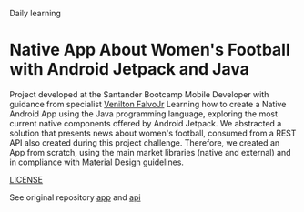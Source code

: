 Daily learning

# Native App About Women's Football with Android Jetpack and Java

Project developed at the Santander Bootcamp Mobile Developer with guidance from specialist [Venilton FalvoJr](https://github.com/falvojr "Venilton FalvoJr")
Learning how to create a Native Android App using the Java programming language, exploring the most current native components offered by Android Jetpack. We abstracted a solution that presents news about women's football, consumed from a REST API also created during this project challenge. Therefore, we created an App from scratch, using the main market libraries (native and external) and in compliance with Material Design guidelines.

[LICENSE](/LICENSE)

See original repository [app](https://github.com/digitalinnovationone/soccer-news-app) and [api](https://github.com/digitalinnovationone/soccer-news-api)
